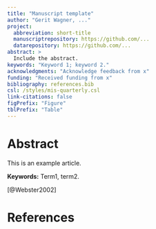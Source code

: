 ```yaml
---
title: "Manuscript template"
author: "Gerit Wagner, ..."
project:
  abbreviation: short-title
  manuscriptrepository: https://github.com/...
  datarepository: https://github.com/...
abstract: >
  Include the abstract.
keywords: "Keyword 1; keyword 2."
acknowledgments: "Acknowledge feedback from x"
funding: "Received funding from x"
bibliography: references.bib
csl: /styles/mis-quarterly.csl
link-citations: false
figPrefix: "Figure"
tblPrefix: "Table"
---
```


# Abstract

This is an example article.

**Keywords:** Term1, term2.

[@Webster2002]


# References
